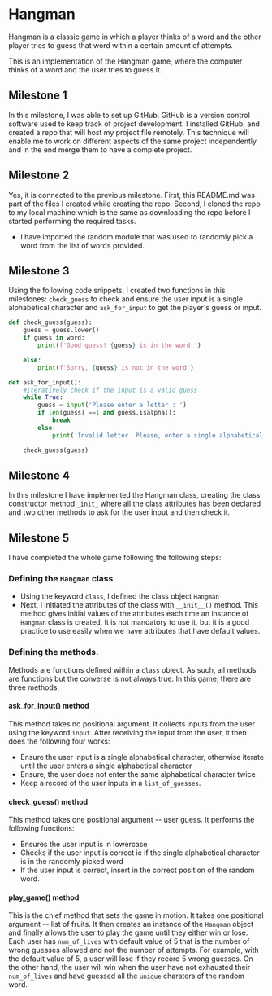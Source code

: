 # Hangman

Hangman is a classic game in which a player thinks of a word and the other player tries to guess that word within a certain amount of attempts.

This is an implementation of the Hangman game, where the computer thinks of a word and the user tries to guess it. 

## Milestone 1
In this milestone, I was able to set up GitHub. GitHub is a version control software used to keep track of project development. I installed GitHub, and created a repo that will host my project file remotely. This technique will enable me to work on different aspects of the same project independently and in the end merge them to have a complete project.

## Milestone 2
Yes, it is connected to the previous milestone. First, this README.md was part of the files I created while creating the repo. Second, I cloned the repo to my local machine which is the same as downloading the repo before I started performing the required tasks. 

- I have imported the random module that was used to randomly pick a word from the list of words provided.

## Milestone 3
Using the following code snippets, 
I created two functions in this milestones: ```check_guess``` to check and ensure the user input is a single alphabetical character and ```ask_for_input``` to get the player's guess or input.

```python
def check_guess(guess):
    guess = guess.lower()
    if guess in word:
        print(f'Good guess! {guess} is in the word.')

    else:
        print(f'Sorry, {guess} is not in the word')

def ask_for_input():
    #Iteratively check if the input is a valid guess
    while True:
        guess = input('Please enter a letter : ')
        if len(guess) ==1 and guess.isalpha():
            break
        else:
            print('Invalid letter. Please, enter a single alphabetical character')

    check_guess(guess)

```

## Milestone 4
In this milestone I have implemented the Hangman class, creating the class constructor method ```_init_``` where all the class attributes has been declared and two other methods to ask for the user input and then check it.

## Milestone 5

I have completed the whole game following the following steps:

### Defining the ```Hangman``` class
- Using the keyword ```class```, I defined the class object ```Hangman```
- Next, I initiated the attributes of the class with ```__init__()``` method. This method gives initial values of the attributes each time an instance of ```Hangman``` class is created. It is not mandatory to use it, but it is a good practice to use easily when we have attributes that have default values.

### Defining the methods.
Methods are functions defined within a ```class``` object. As such, all methods are functions but the converse is not always true. In this game, there are three methods:

#### ask_for_input() method
This method takes no positional argument. It collects inputs from the user using the keyword ```input```. After receiving the input from the user, it then does the following four works:
- Ensure the user input is a single alphabetical character, otherwise iterate until the user enters a single alphabetical character
- Ensure, the user does not enter the same alphabetical character twice
- Keep a record of the user inputs in a ```list_of_guesses```.

#### check_guess() method
This method takes one positional argument -- user guess. It performs the following functions:
- Ensures the user input is in lowercase
- Checks if the user input is correct ie if the single alphabetical character is in the randomly picked word
- If the user input is correct, insert in the correct position of the random word.

#### play_game() method
This is the chief method that sets the game in motion. It takes one positional argument -- list of fruits. It then creates an instance of the ```Hangman``` object and finally allows the user to play the game until they either win or lose. Each user has ```num_of_lives``` with default value of 5 that is the number of wrong guesses allowed and not the number of attempts. For example, with the default value of 5, a user will lose if they record 5 wrong guesses. On the other hand, the user will win when the user have not exhausted their ```num_of_lives``` and have guessed all the ```unique``` charaters of the random word.